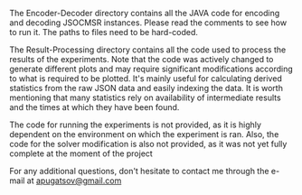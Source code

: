 The Encoder-Decoder directory contains all the JAVA code for encoding and decoding JSOCMSR instances.
Please read the comments to see how to run it. The paths to files need to be hard-coded.

The Result-Processing directory contains all the code used to process the results of the experiments.
Note that the code was actively changed to generate different plots and may require significant modifications according to what is required to be plotted.
It's mainly useful for calculating derived statistics from the raw JSON data and easily indexing the data.
It is worth mentioning that many statistics rely on availability of intermediate results and the times at which they have been found.

The code for running the experiments is not provided, as it is highly dependent on the environment on which the experiment is ran.
Also, the code for the solver modification is also not provided, as it was not yet fully complete at the moment of the project

For any additional questions, don't hesitate to contact me through the e-mail at apugatsov@gmail.com